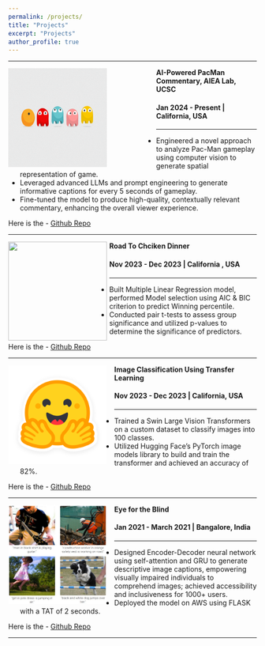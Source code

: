 ```yaml
---
permalink: /projects/
title: "Projects"
excerpt: "Projects"
author_profile: true
---
```


-----
<img align="left" height="200" width="200" src="../images/Pacman.gif" style="padding-right:100px">

**AI-Powered PacMan Commentary, AIEA Lab, UCSC**
#### Jan 2024 - Present | California, USA

-----
* Engineered a novel approach to analyze Pac-Man gameplay using computer vision to generate spatial representation of game.
* Leveraged advanced LLMs and prompt engineering to generate informative captions for every 5 seconds of gameplay.
* Fine-tuned the model to produce high-quality, contextually relevant commentary, enhancing the overall viewer experience.<br>

Here is the - [Github Repo](https://github.com/nisthaKumar/AutograderLLMPrompts)

-----
<img align="left" height="200" width="200" src="../images/pubg.gif" style="padding-right:5px">

**Road To Chciken Dinner**
#### Nov 2023 - Dec 2023 | California , USA

-----
* Built Multiple Linear Regression model, performed Model selection using AIC & BIC criterion to predict Winning percentile.
* Conducted pair t-tests to assess group significance and utilized p-values to determine the significance of predictors.

Here is the - [Github Repo](https://github.com/nisthaKumar/Road-To-Chicken-Dinner)

-----
<img align="left" height="200" width="200" src="../images/huggingFace.png" style="padding-right:15px">

**Image Classification Using Transfer Learning**
#### Nov 2023 - Dec 2023 | California, USA

-----
* Trained a Swin Large Vision Transformers on a custom dataset to classify images into 100 classes.
* Utilized Hugging Face’s PyTorch image models library to build and train the transformer and achieved an accuracy of 82%.<br>

Here is the - [Github Repo](https://github.com/nisthaKumar/Image-Classification-using-Transfer-Learning)

-----
<img align="left" height="200" width="200" src="../images/eyefortheblind.jpg" style="padding-right:15px">

**Eye for the Blind**
#### Jan 2021 - March 2021 | Bangalore, India

-----
* Designed Encoder-Decoder neural network using self-attention and GRU to generate descriptive image captions,
empowering visually impaired individuals to comprehend images; achieved accessibility and inclusiveness for 1000+ users.
* Deployed the model on AWS using FLASK with a TAT of 2 seconds.<br>

Here is the - [Github Repo](https://github.com/nisthaKumar/Eye-For-The-Blind)

-----


